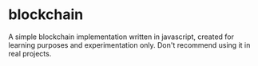 # blockchain

A simple blockchain implementation written in javascript, created for learning
purposes and experimentation only. Don't recommend using it in real projects.

